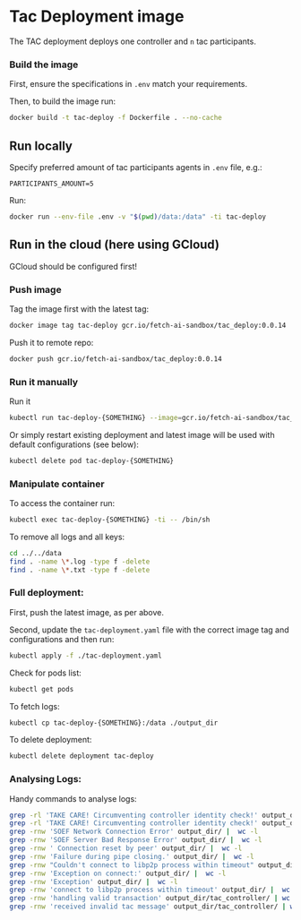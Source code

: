 # Tac Deployment image

The TAC deployment deploys one controller and `n` tac participants.

### Build the image

First, ensure the specifications in `.env` match your requirements.

Then, to build the image run:
``` bash
docker build -t tac-deploy -f Dockerfile . --no-cache
```

## Run locally

Specify preferred amount of tac participants agents in `.env` file, e.g.:
```
PARTICIPANTS_AMOUNT=5
```

Run:
``` bash
docker run --env-file .env -v "$(pwd)/data:/data" -ti tac-deploy
```

## Run in the cloud (here using GCloud)

GCloud should be configured first!

### Push image

Tag the image first with the latest tag:
``` bash
docker image tag tac-deploy gcr.io/fetch-ai-sandbox/tac_deploy:0.0.14
```

Push it to remote repo:
``` bash
docker push gcr.io/fetch-ai-sandbox/tac_deploy:0.0.14
```

### Run it manually

Run it
``` bash
kubectl run tac-deploy-{SOMETHING} --image=gcr.io/fetch-ai-sandbox/tac_deploy:0.0.13 --env="PARTICIPANTS_AMOUNT=5" --attach
```

Or simply restart existing deployment and latest image will be used with default configurations (see below):
``` bash
kubectl delete pod tac-deploy-{SOMETHING}
```

### Manipulate container

To access the container run:
``` bash
kubectl exec tac-deploy-{SOMETHING} -ti -- /bin/sh
```

To remove all logs and all keys:
``` bash
cd ../../data
find . -name \*.log -type f -delete
find . -name \*.txt -type f -delete
```

### Full deployment:

First, push the latest image, as per above.

Second, update the `tac-deployment.yaml` file with the correct image tag and configurations and then run:
``` bash
kubectl apply -f ./tac-deployment.yaml
```

Check for pods list:
``` bash
kubectl get pods
```

To fetch logs:
``` bash
kubectl cp tac-deploy-{SOMETHING}:/data ./output_dir
```

To delete deployment:
``` bash
kubectl delete deployment tac-deploy
```

### Analysing Logs:

Handy commands to analyse logs:
``` bash
grep -rl 'TAKE CARE! Circumventing controller identity check!' output_dir/ | sort
grep -rl 'TAKE CARE! Circumventing controller identity check!' output_dir/ | wc -l
grep -rnw 'SOEF Network Connection Error' output_dir/ |  wc -l
grep -rnw 'SOEF Server Bad Response Error' output_dir/ |  wc -l
grep -rnw ' Connection reset by peer' output_dir/ |  wc -l
grep -rnw 'Failure during pipe closing.' output_dir/ |  wc -l
grep -rnw "Couldn't connect to libp2p process within timeout" output_dir/ |  wc -l
grep -rnw 'Exception on connect:' output_dir/ |  wc -l
grep -rnw 'Exception' output_dir/ |  wc -l
grep -rnw 'connect to libp2p process within timeout' output_dir/ |  wc -l
grep -rnw 'handling valid transaction' output_dir/tac_controller/ | wc -l
grep -rnw 'received invalid tac message' output_dir/tac_controller/ | wc -l
```
